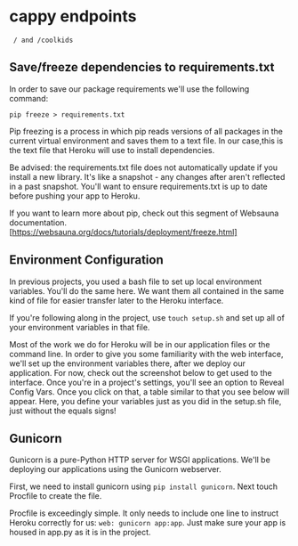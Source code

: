 # cappy endpoints
` / and /coolkids`

## Save/freeze dependencies to requirements.txt

In order to save our package requirements we'll use the following command:
```
pip freeze > requirements.txt
```
Pip freezing is a process in which pip reads versions of all packages in the current virtual environment and saves them to a text file. In our case,this is the text file that Heroku will use to install dependencies.

Be advised: the requirements.txt file does not automatically update if you install a new library. It's like a snapshot - any changes after aren't reflected in a past snapshot. You'll want to ensure requirements.txt is up to date before pushing your app to Heroku.

If you want to learn more about pip, check out this segment of Websauna documentation.[https://websauna.org/docs/tutorials/deployment/freeze.html]

## Environment Configuration
In previous projects, you used a bash file to set up local environment variables. You'll do the same here. We want them all contained in the same kind of file for easier transfer later to the Heroku interface.

If you're following along in the project, use `touch setup.sh` and set up all of your environment variables in that file.

Most of the work we do for Heroku will be in our application files or the command line. In order to give you some familiarity with the web interface, we'll set up the environment variables there, after we deploy our application. For now, check out the screenshot below to get used to the interface. Once you're in a project's settings, you'll see an option to Reveal Config Vars. Once you click on that, a table similar to that you see below will appear. Here, you define your variables just as you did in the setup.sh file, just without the equals signs!

## Gunicorn
Gunicorn is a pure-Python HTTP server for WSGI applications. We'll be deploying our applications using the Gunicorn webserver.

First, we need to install gunicorn using `pip install gunicorn`. Next touch Procfile to create the file.

Procfile is exceedingly simple. It only needs to include one line to instruct Heroku correctly for us: `web: gunicorn app:app`. Just make sure your app is housed in app.py as it is in the project.